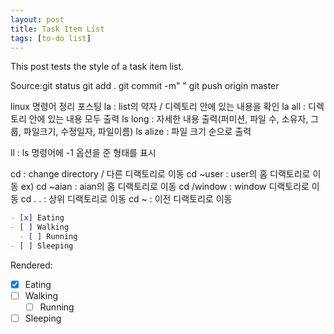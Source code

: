 ```yaml
---
layout: post
title: Task Item List
tags: [to-do list]
---
```


This post tests the style of a task item list.

Source:git status
git add .
git commit -m" "
git push origin master

linux 명령어 정리 포스팅
la : list의 약자 / 디렉토리 안에 있는 내용을 확인
la all : 디렉토리 안에 있는 내용 모두 출력
ls long : 자세한 내용 출력(퍼미션, 파일 수, 소유자, 그룹, 파일크기, 수정일자, 파일이름)
ls alize : 파일 크기 순으로 출력

ll : ls 명령어에 -1 옵션을 준 형태를 표시

cd : change directory / 다른 디랙토리로 이동
cd ~user : user의 홈 디랙토리로 이동
ex) cd ~aian : aian의 홈 디랙토리로 이동
cd /window : window 디랙토리로 이동
cd . . : 상위 디랙토리로 이동
cd ~ : 이전 디랙토리로 이동

```markdown
- [x] Eating
- [ ] Walking
  - [ ] Running
- [ ] Sleeping
```

Rendered:

- [x] Eating
- [ ] Walking
  - [ ] Running
- [ ] Sleeping
